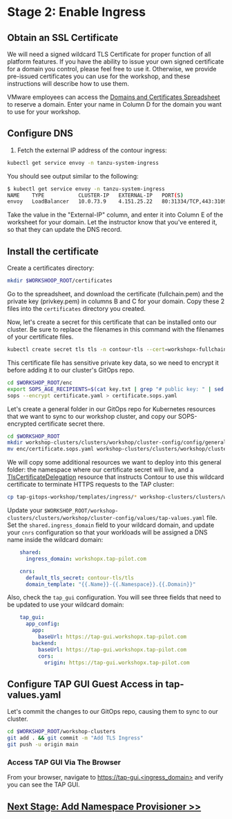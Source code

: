 # Stage 2: Enable Ingress

## Obtain an SSL Certificate

We will need a signed wildcard TLS Certificate for proper function of all platform features. If you have the ability to issue your own signed certificate for a domain you control, please feel free to use it. Otherwise, we provide pre-issued certificates you can use for the workshop, and these instructions will describe how to use them.

VMware employees can access the [Domains and Certificates Spreadsheet](https://onevmw.sharepoint.com/:x:/s/TanzuApplicationPlatformTAPTSL/EcyhihIXXdxHoagtOm9x_SEB3yNIce8OjDtnhRtJlPkgZw?e=Ph4e4p) to reserve a domain. Enter your name in Column D for the domain you want to use for your workshop.

## Configure DNS

1. Fetch the external IP address of the contour ingress:

```bash
kubectl get service envoy -n tanzu-system-ingress
```

You should see output similar to the following:

```bash
$ kubectl get service envoy -n tanzu-system-ingress
NAME    TYPE           CLUSTER-IP   EXTERNAL-IP   PORT(S)                      AGE
envoy   LoadBalancer   10.0.73.9    4.151.25.22   80:31334/TCP,443:31095/TCP   5d19h
```

Take the value in the "External-IP" column, and enter it into Column E of the worksheet for your domain. Let the instructor know that you've entered it, so that they can update the DNS record.

## Install the certificate

Create a certificates directory:
```bash
mkdir $WORKSHOOP_ROOT/certificates
```
Go to the spreadsheet, and download the certificate (fullchain.pem) and the private key (privkey.pem) in columns B and C for your domain. Copy these 2 files into the `certificates` directory you created.

Now, let's create a secret for this certificate that can be installed onto our cluster. Be sure to replace the filenames in this command with the filenames of your certificate files.
```bash
kubectl create secret tls tls -n contour-tls --cert=workshopx-fullchain.pem --key=workshopx-privkey.pem --dry-run=client -o yaml > ../enc/certificate.yaml
```

This certificate file has sensitive private key data, so we need to encrypt it before adding it to our cluster's GitOps repo.

```bash
cd $WORKSHOP_ROOT/enc
export SOPS_AGE_RECIPIENTS=$(cat key.txt | grep "# public key: " | sed 's/# public key: //')
sops --encrypt certificate.yaml > certificate.sops.yaml
```

Let's create a general folder in our GitOps repo for Kubernetes resources that we want to sync to our workshop cluster, and copy our SOPS-encrypted certificate secret there.

```bash
cd $WORKSHOP_ROOT
mkdir workshop-clusters/clusters/workshop/cluster-config/config/general
mv enc/certificate.sops.yaml workshop-clusters/clusters/workshop/cluster-config/config/general
```

We will copy some additional resources we want to deploy into this general folder: the namespace where our certificate secret will live, and a [TlsCertificateDelegation](https://projectcontour.io/docs/1.25/config/tls-delegation/) resource that instructs Contour to use this wildcard certificate to terminate HTTPS requests to the TAP cluster:

```bash
cp tap-gitops-workshop/templates/ingress/* workshop-clusters/clusters/workshop/cluster-config/config/general
```

Update your `$WORKSHOP_ROOT/workshop-clusters/clusters/workshop/cluster-config/values/tap-values.yaml` file. Set the `shared.ingress_domain` field to your wildcard domain, and update your `cnrs` configuration so that your workloads will be assigned a DNS name inside the wildcard domain:
```yaml
    shared:
      ingress_domain: workshopx.tap-pilot.com

    cnrs:
      default_tls_secret: contour-tls/tls
      domain_template: "{{.Name}}-{{.Namespace}}.{{.Domain}}"
```

Also, check the `tap_gui` configuration. You will see three fields that need to be updated to use your wildcard domain:
```yaml
    tap_gui:
      app_config:
        app:
          baseUrl: https://tap-gui.workshopx.tap-pilot.com
        backend:
          baseUrl: https://tap-gui.workshopx.tap-pilot.com
          cors:
            origin: https://tap-gui.workshopx.tap-pilot.com
```


## Configure TAP GUI Guest Access in tap-values.yaml

Let's commit the changes to our GitOps repo, causing them to sync to our cluster.

```bash
cd $WORKSHOP_ROOT/workshop-clusters
git add . && git commit -m "Add TLS Ingress"
git push -u origin main
```

### Access TAP GUI Via The Browser

From your browser, navigate to [https://tap-gui.<ingress_domain>](https://tap-gui.<ingress_domain>) and verify you can see the TAP GUI.

## [Next Stage: Add Namespace Provisioner >>](Stage-3-Namespace-Provisioner.md)